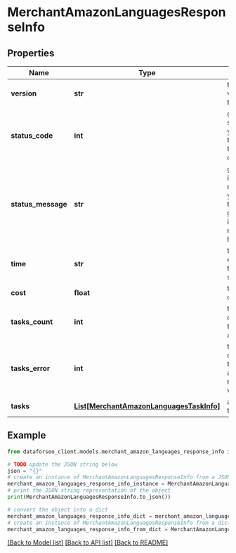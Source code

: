 # MerchantAmazonLanguagesResponseInfo


## Properties

Name | Type | Description | Notes
------------ | ------------- | ------------- | -------------
**version** | **str** | the current version of the API | [optional] 
**status_code** | **int** | general status code you can find the full list of the response codes here | [optional] 
**status_message** | **str** | general informational message you can find the full list of general informational messages here | [optional] 
**time** | **str** | total execution time, seconds | [optional] 
**cost** | **float** | total tasks cost, USD | [optional] 
**tasks_count** | **int** | the number of tasks in the tasks array | [optional] 
**tasks_error** | **int** | the number of tasks in the tasks array returned with an error | [optional] 
**tasks** | [**List[MerchantAmazonLanguagesTaskInfo]**](MerchantAmazonLanguagesTaskInfo.md) | array of tasks | [optional] 

## Example

```python
from dataforseo_client.models.merchant_amazon_languages_response_info import MerchantAmazonLanguagesResponseInfo

# TODO update the JSON string below
json = "{}"
# create an instance of MerchantAmazonLanguagesResponseInfo from a JSON string
merchant_amazon_languages_response_info_instance = MerchantAmazonLanguagesResponseInfo.from_json(json)
# print the JSON string representation of the object
print(MerchantAmazonLanguagesResponseInfo.to_json())

# convert the object into a dict
merchant_amazon_languages_response_info_dict = merchant_amazon_languages_response_info_instance.to_dict()
# create an instance of MerchantAmazonLanguagesResponseInfo from a dict
merchant_amazon_languages_response_info_from_dict = MerchantAmazonLanguagesResponseInfo.from_dict(merchant_amazon_languages_response_info_dict)
```
[[Back to Model list]](../README.md#documentation-for-models) [[Back to API list]](../README.md#documentation-for-api-endpoints) [[Back to README]](../README.md)


